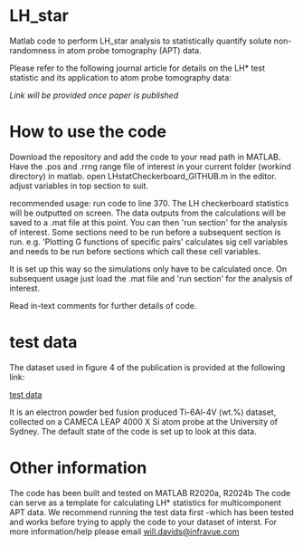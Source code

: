 # LH_star
Matlab code to perform LH_star analysis to statistically quantify solute non-randomness in atom probe tomography (APT) data.

Please refer to the following journal article for details on the LH* test statistic and its application to atom probe tomography data:

*Link will be provided once paper is published*

# How to use the code

Download the repository and add the code to your read path in MATLAB.
Have the .pos and .rrng range file of interest in your current folder (workind directory) in matlab. 
open LHstatCheckerboard_GITHUB.m in the editor.
adjust variables in top section to suit.

recommended usage:
run code to line 370. The LH checkerboard statistics will be outputted on screen. The data outputs from the calculations will be saved to a .mat file at this point. 
You can then 'run section' for the analysis of interest. Some sections need to be run before a subsequent section is run. e.g. 'Plotting G functions of specific pairs' calculates sig cell variables and needs to be run before sections which call these cell variables. 

It is set up this way so the simulations only have to be calculated once. On subsequent usage just load the .mat file and 'run section' for the analysis of interest. 

Read in-text comments for further details of code. 

# test data
The dataset used in figure 4 of the publication is provided at the following link:

[test data](https://unisyd-my.sharepoint.com/:f:/g/personal/andrew_breen_sydney_edu_au/EumOEhQ5e7xKh4w7EESb7qoBQgJnCzfB2OagDHLDvtpnKQ?e=zIJnuM)

It is an electron powder bed fusion produced Ti-6Al-4V (wt.%) dataset, collected on a CAMECA LEAP 4000 X Si atom probe at the University of Sydney. 
The default state of the code is set up to look at this data.


# Other information
The code has been built and tested on MATLAB R2020a, R2024b
The code can serve as a template for calculating LH* statistics for multicomponent APT data. We recommend running the test data first -which has been tested and works before trying to apply the code to your dataset of interst. 
For more information/help please email will.davids@infravue.com 











